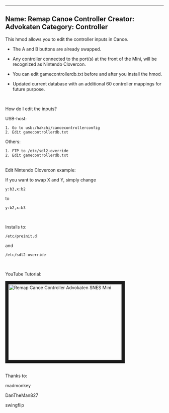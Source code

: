 -----------------------
Name: Remap Canoe Controller
Creator: Advokaten
Category: Controller
-----------------------
This hmod allows you to edit the controller inputs in Canoe.
                  
+ The A and B buttons are already swapped.

- Any controller connected to the port(s) at the front of the Mini, will be recognized as Nintendo Clovercon.

+ You can edit gamecontrollerdb.txt before and after you install the hmod.

- Updated current database with an additional 60 controller mappings for future purpose.

<br>

How do I edit the inputs?

USB-host:
```
1. Go to usb:/hakchi/canoecontrollerconfig
2. Edit gamecontrollerdb.txt
```

Others:
```
1. FTP to /etc/sdl2-override
2. Edit gamecontrollerdb.txt
```

<br>
Edit Nintendo Clovercon example:

If you want to swap X and Y, simply change

```
y:b3,x:b2
```
to
```
y:b2,x:b3
```

<br>

Installs to:                                          

```
/etc/preinit.d                                        
```
and       
```                                            
/etc/sdl2-override                                   
```

<br>

YouTube Tutorial:

<a href="http://www.youtube.com/watch?feature=player_embedded&v=B_zTxRl7yg4
" target><img src="http://img.youtube.com/vi/B_zTxRl7yg4/0.jpg" 
alt="Remap Canoe Controller Advokaten SNES Mini" title="Click to open 'Remap Canoe Controller Tutorial' in your browser" width="360" height="240" border="10" /></a>

<br>
Thanks to:

madmonkey

DanTheMan827

swingflip
